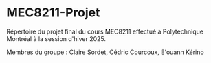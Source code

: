 # MEC8211-Projet

Répertoire du projet final du cours MEC8211 effectué à Polytechnique Montréal à la session d'hiver 2025.

Membres du groupe :
Claire Sordet, 
Cédric Courcoux, 
E'ouann Kérino
